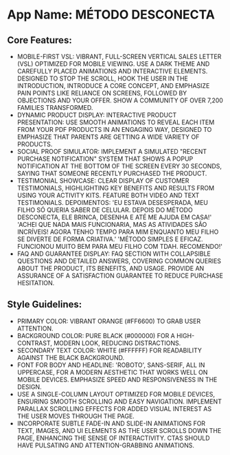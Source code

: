 # **App Name**: MÉTODO DESCONECTA

## Core Features:

- MOBILE-FIRST VSL: VIBRANT, FULL-SCREEN VERTICAL SALES LETTER (VSL) OPTIMIZED FOR MOBILE VIEWING. USE A DARK THEME AND CAREFULLY PLACED ANIMATIONS AND INTERACTIVE ELEMENTS. DESIGNED TO STOP THE SCROLL, HOOK THE USER IN THE INTRODUCTION, INTRODUCE A CORE CONCEPT, AND EMPHASIZE PAIN POINTS LIKE RELIANCE ON SCREENS, FOLLOWED BY OBJECTIONS AND YOUR OFFER. SHOW A COMMUNITY OF OVER 7,200 FAMILIES TRANSFORMED.
- DYNAMIC PRODUCT DISPLAY: INTERACTIVE PRODUCT PRESENTATION: USE SMOOTH ANIMATIONS TO REVEAL EACH ITEM FROM YOUR PDF PRODUCTS IN AN ENGAGING WAY, DESIGNED TO EMPHASIZE THAT PARENTS ARE GETTING A WIDE VARIETY OF PRODUCTS.
- SOCIAL PROOF SIMULATOR: IMPLEMENT A SIMULATED "RECENT PURCHASE NOTIFICATION" SYSTEM THAT SHOWS A POPUP NOTIFICATION AT THE BOTTOM OF THE SCREEN EVERY 30 SECONDS, SAYING THAT SOMEONE RECENTLY PURCHASED THE PRODUCT.
- TESTIMONIAL SHOWCASE: CLEAR DISPLAY OF CUSTOMER TESTIMONIALS, HIGHLIGHTING KEY BENEFITS AND RESULTS FROM USING YOUR ACTIVITY KITS. FEATURE BOTH VIDEO AND TEXT TESTIMONIALS. DEPOIMENTOS: 'EU ESTAVA DESESPERADA, MEU FILHO SÓ QUERIA SABER DE CELULAR. DEPOIS DO MÉTODO DESCONECTA, ELE BRINCA, DESENHA E ATÉ ME AJUDA EM CASA!' 'ACHEI QUE NADA MAIS FUNCIONARIA, MAS AS ATIVIDADES SÃO INCRÍVEIS! AGORA TENHO TEMPO PARA MIM ENQUANTO MEU FILHO SE DIVERTE DE FORMA CRIATIVA.' 'MÉTODO SIMPLES E EFICAZ. FUNCIONOU MUITO BEM PARA MEU FILHO COM TDAH. RECOMENDO!'
- FAQ AND GUARANTEE DISPLAY: FAQ SECTION WITH COLLAPSIBLE QUESTIONS AND DETAILED ANSWERS, COVERING COMMON QUERIES ABOUT THE PRODUCT, ITS BENEFITS, AND USAGE. PROVIDE AN ASSURANCE OF A SATISFACTION GUARANTEE TO REDUCE PURCHASE HESITATION.

## Style Guidelines:

- PRIMARY COLOR: VIBRANT ORANGE (#FF6600) TO GRAB USER ATTENTION.
- BACKGROUND COLOR: PURE BLACK (#000000) FOR A HIGH-CONTRAST, MODERN LOOK, REDUCING DISTRACTIONS.
- SECONDARY TEXT COLOR: WHITE (#FFFFFF) FOR READABILITY AGAINST THE BLACK BACKGROUND.
- FONT FOR BODY AND HEADLINE: 'ROBOTO', SANS-SERIF, ALL IN UPPERCASE, FOR A MODERN AESTHETIC THAT WORKS WELL ON MOBILE DEVICES. EMPHASIZE SPEED AND RESPONSIVENESS IN THE DESIGN.
- USE A SINGLE-COLUMN LAYOUT OPTIMIZED FOR MOBILE DEVICES, ENSURING SMOOTH SCROLLING AND EASY NAVIGATION. IMPLEMENT PARALLAX SCROLLING EFFECTS FOR ADDED VISUAL INTEREST AS THE USER MOVES THROUGH THE PAGE.
- INCORPORATE SUBTLE FADE-IN AND SLIDE-IN ANIMATIONS FOR TEXT, IMAGES, AND UI ELEMENTS AS THE USER SCROLLS DOWN THE PAGE, ENHANCING THE SENSE OF INTERACTIVITY. CTAS SHOULD HAVE PULSATING AND ATTENTION-GRABBING ANIMATIONS.